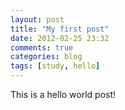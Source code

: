 ```yaml
---
layout: post
title: "My first post"
date: 2012-02-25 23:32
comments: true
categories: blog
tags: [study, hello]
---
```


This is a hello world post!
